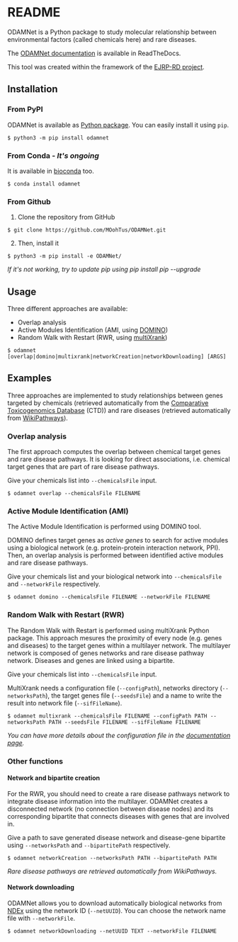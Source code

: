 # README

ODAMNet is a Python package to study molecular relationship between environmental factors (called chemicals here) and 
rare diseases. 

The [ODAMNet documentation][ODAMNet documentation] is available in ReadTheDocs.

This tool was created within the framework of the [EJRP-RD project][EJPRD].

## Installation 

### From PyPI

ODAMNet is available as [Python package][pypi]. You can easily install it using `pip`.

```console
$ python3 -m pip install odamnet
```

### From Conda - *It's ongoing*

It is available in [bioconda][bioconda] too.

```console
$ conda install odamnet
```

### From Github

1. Clone the repository from GitHub

```console
$ git clone https://github.com/MOohTus/ODAMNet.git
```

2. Then, install it

```console
$ python3 -m pip install -e ODAMNet/
```

*If it's not working, try to update pip using pip install pip --upgrade*

## Usage

Three different approaches are available: 

- Overlap analysis
- Active Modules Identification (AMI, using [DOMINO][DOMINO])
- Random Walk with Restart (RWR, using [multiXrank][multiXrank])

```console
$ odamnet [overlap|domino|multixrank|networkCreation|networkDownloading] [ARGS]
```

## Examples

Three approaches are implemented to study relationships between genes targeted by chemicals (retrieved automatically 
from the [Comparative Toxicogenomics Database][CTD] (CTD)) and rare diseases (retrieved automatically from 
[WikiPathways][WikiPathways]).

### Overlap analysis

The first approach computes the overlap between chemical target genes and rare disease pathways. It is looking for 
direct associations, i.e. chemical target genes that are part of rare disease pathways.

Give your chemicals list into `--chemicalsFile` input. 

```console
$ odamnet overlap --chemicalsFile FILENAME
```

### Active Module Identification (AMI)

The Active Module Identification is performed using DOMINO tool. 

DOMINO defines target genes as *active genes* to search for active modules using a biological network 
(e.g. protein-protein interaction network, PPI). Then, an overlap analysis is performed between identified active 
modules and rare disease pathways. 

Give your chemicals list and your biological network into `--chemicalsFile` and `--networkFile` respectively. 

```console
$ odamnet domino --chemicalsFile FILENAME --networkFile FILENAME
```

### Random Walk with Restart (RWR)

The Random Walk with Restart is performed using multiXrank Python package. This approach mesures the proximity of every node 
(e.g. genes and diseases) to the target genes within a multilayer network. The multilayer network is composed of genes networks 
and rare disease pathway network. Diseases and genes are linked using a bipartite.  

Give your chemicals list into `--chemicalsFile` input. 

MultiXrank needs a configuration file (`--configPath`), networks directory (`--networksPath`),
the target genes file (`--seedsFile`) and a name to write the result into network file (`--sifFileName`). 

```console
$ odamnet multixrank --chemicalsFile FILENAME --configPath PATH --networksPath PATH --seedsFile FILENAME --sifFileName FILENAME
```

*You can have more details about the configuration file in the [documentation page][doc].*

### Other functions

#### Network and bipartite creation

For the RWR, you should need to create a rare disease pathways network to integrate disease information into the multilayer.
ODAMNet creates a disconnected network (no connection between disease nodes) and its corresponding bipartite that connects 
diseases with genes that are involved in. 

Give a path to save generated disease network and disease-gene bipartite using `--networksPath` and `--bipartitePath`
respectively.

```console
$ odamnet networkCreation --networksPath PATH --bipartitePath PATH
```
*Rare disease pathways are retrieved automatically from WikiPathways.*

#### Network downloading

ODAMNet allows you to download automatically biological networks from [NDEx][NDEx] using the network ID (`--netUUID`). 
You can choose the network name file with `--networkFile`.

```console
$ odamnet networkDownloading --netUUID TEXT --networkFile FILENAME
```

[ODAMNet documentation]: https://odamnet.readthedocs.io/
[pypi]: https://pypi.org/project/ODAMNet/
[bioconda]: https://bioconda.github.io/index.html
[EJPRD]: https://www.ejprarediseases.org/
[DOMINO]: http://domino.cs.tau.ac.il
[multiXrank]: https://multixrank-doc.readthedocs.io/en/latest/index.html
[WikiPathways]: https://www.wikipathways.org/
[CTD]: https://ctdbase.org/
[NDEx]: https://www.ndexbio.org/
[doc]: https://odamnet.readthedocs.io/en/latest/pages/formats/Input.html#configuration-file
